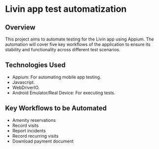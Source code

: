 # Livin app test automatization

## Overview

This project aims to automate testing for the Livin app using Appium. The automation will cover five key workflows of the application to ensure its stability and functionality across different test scenarios.

## Technologies Used
* Appium: For automating mobile app testing.
* Javascript.
* WebDriverIO.
* Android Emulator/Real Device: For executing tests.

## Key Workflows to be Automated
* Amenity reservations
* Record visits
* Report incidents
* Record recurring visits
* Download payment document